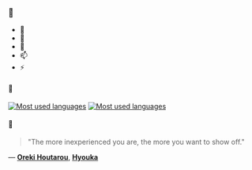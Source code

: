 ### 👋

- 🔭
- 🌱
- 💬
- 📫
- ⚡

#### 🧏

[![Most used languages](https://github-readme-stats-aynah.vercel.app/api/top-langs/?username=aynh&theme=solarized-dark&langs_count=6&layout=compact&hide_title=true)](https://github.com/anuraghazra/github-readme-stats#gh-dark-mode-only)
[![Most used languages](https://github-readme-stats-aynah.vercel.app/api/top-langs/?username=aynh&theme=solarized-light&langs_count=6&layout=compact&hide_title=true)](https://github.com/anuraghazra/github-readme-stats#gh-light-mode-only)

#### 💬

> "The more inexperienced you are, the more you want to show off."

&mdash; [**Oreki Houtarou**](https://myanimelist.net/character.php?q=Oreki%20Houtarou&cat=character), [**Hyouka**](https://myanimelist.net/search/all?q=Hyouka&cat=all)
